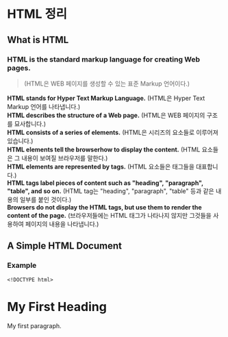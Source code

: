 # HTML 정리

## What is HTML
### HTML is the standard markup language for creating Web pages.
> (HTML은 WEB 페이지를 생성할 수 있는 표준 Markup 언어이다.)

**HTML stands for Hyper Text Markup Language.**
(HTML은 Hyper Text Markup 언어를 나타냅니다.)<br>
**HTML describes the structure of a Web page.**
(HTML은 WEB 페이지의 구조를 묘사합니다.)<br>
**HTML consists of a series of elements.**
(HTML은 시리즈의 요소들로 이루어져 있습니다.)<br>
**HTML elements tell the browserhow to display the content.**
(HTML 요소들은 그 내용이 보여질 브라우저를 말한다.)<br>
**HTML elements are represented by tags.**
(HTML 요소들은 태그들을 대표합니다.)<br>
**HTML tags label pieces of content such as "heading", "paragraph", "table", and so on.**
(HTML tag는 "heading", "paragraph", "table" 등과 같은 내용의 일부를 붙인 것이다.)<Br>
**Browsers do not display the HTML tags, but use them to render the content of the page.**
(브라우저들에는 HTML 태그가 나타나지 않지만 그것들을 사용하여 페이지의 내용을 나타냅니다.)<Br>

## A Simple HTML Document
### Example
`<!DOCTYPE html>`
<html>
<head>
<title>Page Title</title>
</head>
<body>

<h1>My First Heading</h1>
<p>My first paragraph.</p>

<body>
</html>